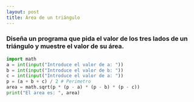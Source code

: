 ```yaml
---
layout: post
title: Área de un triángulo
---
```


### Diseña un programa que pida el valor de los tres lados de un triángulo y muestre el valor de su área.

```python
import math
a = int(input("Introduce el valor de a: "))
b = int(input("Introduce el valor de b: "))
c = int(input("Introduce el valor de a: "))
p = (a + b + c) / 2 # Perimetro
area = math.sqrt(p * (p - a) * (p - b) * (p - c))
print("El area es: ", area)
```
